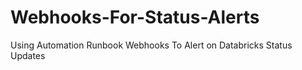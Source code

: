 # Webhooks-For-Status-Alerts
Using Automation Runbook Webhooks To Alert on Databricks Status Updates
